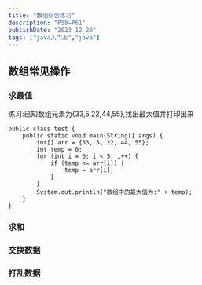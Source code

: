 ```yaml
---
title: "数组综合练习"
description: "P58~P61"
publishDate: "2023 12 20"
tags: ["java入门上","java"]
---
```


## 数组常见操作

### 求最值

练习:已知数组元素为{33,5,22,44,55},找出最大值并打印出来

```
public class test {
    public static void main(String[] args) {
        int[] arr = {33, 5, 22, 44, 55};
        int temp = 0;
        for (int i = 0; i < 5; i++) {
            if (temp <= arr[i]) {
                temp = arr[i];
            }
        }
        System.out.println("数组中的最大值为:" + temp);
    }
}
```

### 求和

### 交换数据

### 打乱数据
